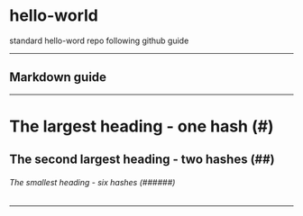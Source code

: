 # hello-world
standard hello-word repo following github guide

---
## Markdown guide
---
# The largest heading - one hash (#)
## The second largest heading - two hashes (##) 
###### The smallest heading - six hashes (######)
---

